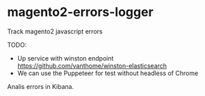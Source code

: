 # magento2-errors-logger
Track magento2 javascript errors

TODO:
- Up service with winston endpoint https://github.com/vanthome/winston-elasticsearch
- We can use the Puppeteer for test without headless of Chrome

Analis errors in Kibana.
